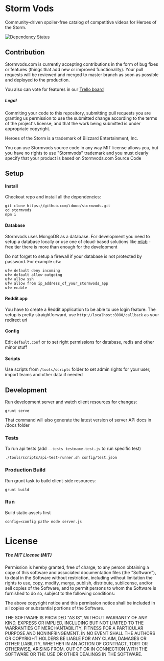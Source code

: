 # Storm Vods

Community-driven spoiler-free catalog of competitive videos for Heroes of the Storm.

[![Dependency Status](https://dependencyci.com/github/idooo/stormvods/badge)](https://dependencyci.com/github/idooo/stormvods)

## Contribution

Stormvods.com is currently accepting contributions in the form of bug fixes or features
(things that add new or improved functionality). Your pull requests will be reviewed
and merged to master branch as soon as possible and deployed to the production.

You also can vote for features in our [Trello board](https://trello.com/b/srPZ3LZD/stormvods)

##### Legal
Commiting your code to this repository, submitting pull requests you are granting us permission
to use the submitted change according to the terms of the project's license,
and that the work being submitted is under appropriate copyright.

Heroes of the Storm is a trademark of Blizzard Entertainment, Inc.

You can use Stormvods source code in any way MIT license allows you,
but you have no rights to use "Stormvods" trademark and you must clearly specify that your
product is based on Stormvods.com Source Code

## Setup

#### Install

Checkout repo and install all the dependencies:

```
git clone https://github.com/idooo/stormvods.git
cd stormvods
npm i
```

#### Database

Stormvods uses MongoDB as a database. For development you need to setup a database locally
or use one of cloud-based solutions like [mlab](https://mlab.com/) -
free tier there is more than enough for the development

Do not forget to setup a firewall if your database is not protected by password.
For example `ufw`:

```
ufw default deny incoming
ufw default allow outgoing
ufw allow ssh
ufw allow from ip_address_of_your_stormvods_app
ufw enable
```

#### Reddit app

You have to create a Reddit application to be able to use login feature.
The setup is pretty straightforward, use `http://localhost:8080/callback` as your redirect uri

#### Config

Edit `default.conf` or to set right permissions for database, redis and other minor stuff

#### Scripts

Use scripts from `/tools/scripts` folder to set admin rights for your user, import teams
and other data if needed

## Development

Run development server and watch client resources for changes:

```
grunt serve
```

That command will also generate the latest version of server API docs in /docs folder

### Tests

To run api tests (add `--tests testname.test.js` to run specific test)

```
./tools/scripts/api-test-runner.sh config/test.json
```

### Production Build

Run grunt task to build client-side resources:

```
grunt build
```

### Run

Build static assets first

```
config=<config path> node server.js
```

# License

##### The MIT License (MIT)

Permission is hereby granted, free of charge, to any person obtaining a copy of
this software and associated documentation files (the "Software"), to deal in
the Software without restriction, including without limitation the rights to
use, copy, modify, merge, publish, distribute, sublicense, and/or sell copies of
the Software, and to permit persons to whom the Software is furnished to do so,
subject to the following conditions:

The above copyright notice and this permission notice shall be included in all
copies or substantial portions of the Software.

THE SOFTWARE IS PROVIDED "AS IS", WITHOUT WARRANTY OF ANY KIND, EXPRESS OR
IMPLIED, INCLUDING BUT NOT LIMITED TO THE WARRANTIES OF MERCHANTABILITY, FITNESS
FOR A PARTICULAR PURPOSE AND NONINFRINGEMENT. IN NO EVENT SHALL THE AUTHORS OR
COPYRIGHT HOLDERS BE LIABLE FOR ANY CLAIM, DAMAGES OR OTHER LIABILITY, WHETHER
IN AN ACTION OF CONTRACT, TORT OR OTHERWISE, ARISING FROM, OUT OF OR IN
CONNECTION WITH THE SOFTWARE OR THE USE OR OTHER DEALINGS IN THE SOFTWARE.

